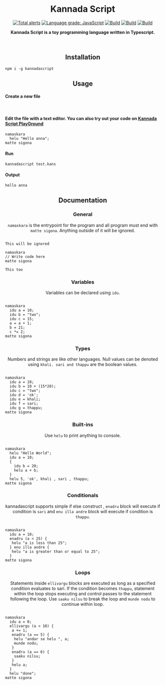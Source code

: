 <h1 align="center">Kannada Script</h1>
<p align="center">
<a href="https://lgtm.com/projects/g/chandansgowda/kannada-script/alerts/"><img alt="Total alerts" src="https://img.shields.io/lgtm/alerts/g/chandansgowda/kannada-script.svg?logo=lgtm&logoWidth=18"/></a>
<a href="https://lgtm.com/projects/g/chandansgowda/kannada-script/context:javascript"><img alt="Language grade: JavaScript" src="https://img.shields.io/lgtm/grade/javascript/g/chandansgowda/kannada-script.svg?logo=lgtm&logoWidth=18"/></a>
<a href="https://github.com/chandansgowda/kannada-script/actions/workflows/node.js.yml/badge.svg"><img alt="Build" src="https://github.com/chandansgowda/kannada-script/actions/workflows/node.js.yml/badge.svg"/></a>
<a href="https://kannadascript.js.org/"><img alt="Build" src="https://img.shields.io/badge/website-kannadascript.js.org-orange"/></a>
<a href="https://www.npmjs.com/package/kannadascript"><img alt="Build" src="https://img.shields.io/badge/npm-kannadascript-orange"/></a>

</p>
<p align="center">
  <b>Kannada Script is a toy programming language written in Typescript.</b>
</p>
<br>

<h2 align="center">Installation</h2>

```
npm i -g kannadascript
```

<h2 align="center">Usage</h2>

<h4 align="left">Create a new file</h4><br/>

<h4 align="left">Edit the file with a text editor.
You can also try out your code on <a href="https://kannadascript.js.org/#playground">Kannada Script PlayGround</a></h4>

```
namaskara
  helu "Hello anna";
matte sigona

```

<h4 align="left">Run</h4>

```
kannadascript test.kans
```

<h4 align="left">Output</h4>

```
hello anna
```

<h2 align="center">Documentation</h2>

<h3 align="center">General</h3>
<p align="center"><code>namaskara</code> is the entrypoint for the program and all program must end with <code>matte sigona</code>. Anything outside of it will be ignored.</p>

```

This will be ignored

namaskara
// Write code here
matte sigona

This too
```

<h3 align="center">Variables</h3>
<p align="center">Variables can be declared using <code>idu</code>.</p>

```

namaskara
  idu a = 10;
  idu b = "two";
  idu c = 15;
  a = a + 1;
  b = 21;
  c *= 2;
matte sigona
```

<h3 align="center">Types</h3>
<p align="center">Numbers and strings are like other languages. Null values can be denoted using <code>khali. sari and thappu</code> are the boolean values.</p>

```

namaskara
  idu a = 10;
  idu b = 10 + (15*20);
  idu c = "two";
  idu d = 'ok';
  idu e = khali;
  idu f = sari;
  idu g = thappu;
matte sigona
```

<h3 align="center">Built-ins</h3>
<p align="center">Use <code>helu</code> to print anything to console.</p>

```

namaskara
  helu "Hello World";
  idu a = 10;
  {
    idu b = 20;
    helu a + b;
  }
  helu 5, 'ok', khali , sari , thappu;
matte sigona
```

<h3 align="center">Conditionals</h3>
<p align="center">kannadascript supports simple if else construct , <code>enadru</code> block will execute if condition is <code>sari</code> and <code>enu illa andre</code> block will execute if condition is <code>thappu</code>.</p>

```

namaskara
  idu a = 10;
  enadru (a < 25) {
   helu "a is less than 25";
  } enu illa andre {
   helu "a is greater than or equal to 25";
  }
matte sigona
```

<h3 align="center">Loops</h3>
<p align="center">Statements inside <code>ellivargu</code> blocks are executed as long as a specified condition evaluates to sari. If the condition becomes <code>thappu</code>, statement within the loop stops executing and control passes to the statement following the loop. Use <code>saaku nilsu</code> to break the loop and <code className="language-cpp">munde nodu</code> to continue within loop.</p>

```

namaskara
  idu a = 0;
  ellivargu (a < 10) {
   a += 1;
   enadru (a == 5) {
    helu "andar se helu ", a;
    munde nodu;
   }
   enadru (a == 6) {
    saaku nilsu;
   }
   helu a;
  }
  helu "done";
matte sigona
```
